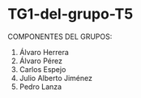 # TG1-del-grupo-T5
COMPONENTES DEL GRUPOS:
  1.  Álvaro Herrera
  2.  Álvaro Pérez
  3.  Carlos Espejo
  4.  Julio Alberto Jiménez
  5.  Pedro Lanza
